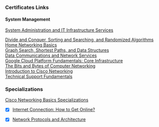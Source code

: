 ### Certificates Links

#### System Management

<a href="https://www.coursera.org/account/accomplishments/verify/ZBXUUX4X43CJ">System Administration and IT Infrastructure Services</a></br>

<a href="https://www.coursera.org/account/accomplishments/verify/FBVCY8ZHKCWP">Divide and Conquer, Sorting and Searching, and Randomized Algorithms</a></br>
<a href="https://www.coursera.org/account/accomplishments/verify/PYB4TVFQTTSQ">Home Networking Basics</a></br>
<a href="https://www.coursera.org/account/accomplishments/verify/JLJMDPMQMXGL">Graph Search, Shortest Paths, and Data Structures</a></br>
<a href="https://www.coursera.org/account/accomplishments/verify/CSLNDYGY9DZP">Data Communications and Network Services</a></br>
<a href="https://www.coursera.org/account/accomplishments/verify/EG7QKYTQQLGG">Google Cloud Platform Fundamentals: Core Infrastructure</a></br>
<a href="https://www.coursera.org/account/accomplishments/verify/T3VJ8H6E2FK8">The Bits and Bytes of Computer Networking</a></br>
<a href="https://www.coursera.org/account/accomplishments/verify/88MBUUTZPJUF">Introduction to Cisco Networking</a></br>
<a href="https://www.coursera.org/account/accomplishments/verify/B25C57E3GV3L">Technical Support Fundamentals</a></br>


### Specializations 
<a href="https://www.coursera.org/account/accomplishments/specialization/JJSTGADPBKXU">Cisco Networking Basics Specializations</a></br>
- [x] <a href="https://www.coursera.org/account/accomplishments/certificate/893CXHXRNJAY">Internet Connection: How to Get Online?</a></br>
- [x] <a href="https://www.coursera.org/account/accomplishments/verify/RXKFVLL8QS8E">Network Protocols and Architecture</a></br>




















